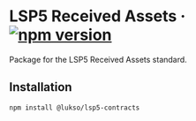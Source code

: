 # LSP5 Received Assets &middot; [![npm version](https://img.shields.io/npm/v/@lukso/lsp5-contracts.svg?style=flat)](https://www.npmjs.com/package/@lukso/lsp5-contracts)

Package for the LSP5 Received Assets standard.

## Installation

```bash
npm install @lukso/lsp5-contracts
```

